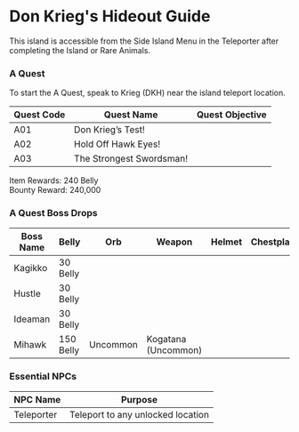 # Don Krieg's Hideout Guide

This island is accessible from the Side Island Menu in the Teleporter after completing the Island or Rare Animals.

### A Quest

To start the A Quest, speak to Krieg (DKH) near the island teleport location.

| Quest Code| Quest Name                | Quest Objective|
|-----------|-----------                |-----------|
| A01       | Don Krieg’s Test!         |           |
| A02       | Hold Off Hawk Eyes!       |           |
| A03       | The Strongest Swordsman!  |           |

Item Rewards: 240 Belly<br>
Bounty Reward: 240,000

### A Quest Boss Drops

| Boss Name      | Belly      | Orb       | Weapon              | Helmet    | Chestplate | Leggings  | Boots     | Other     |
|-----------     |----------- |-----------|-----------          |-----------|----------- |-----------|-----------|-----------|
| Kagikko        | 30 Belly   |           |                     |           |            |           |           |           |
| Hustle         | 30 Belly   |           |                     |           |            |           |           |           |
| Ideaman        | 30 Belly   |           |                     |           |            |           |           |           |
| Mihawk         | 150 Belly  | Uncommon  | Kogatana (Uncommon) |           |            |           |           |           |

### Essential NPCs

| NPC Name              | Purpose                                   |
|-------------          |-----------                                |
| Teleporter            | Teleport to any unlocked location         |